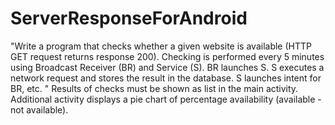 # ServerResponseForAndroid
"Write a program that checks whether a given website is available (HTTP GET request returns response 200).
Checking is performed every 5 minutes using Broadcast Receiver (BR) and Service (S). BR launches S.
S executes a network request and stores the result in the database. S launches intent for BR, etc. "
Results of checks must be shown as list in the main activity.
Additional activity displays a pie chart of percentage availability (available - not available).
